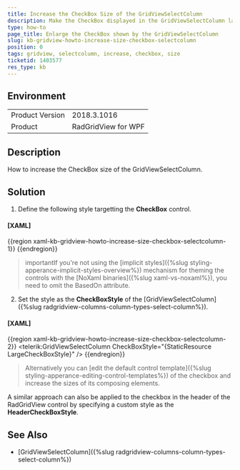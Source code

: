 ```yaml
---
title: Increase the CheckBox Size of the GridViewSelectColumn
description: Make the CheckBox displayed in the GridViewSelectColumn larger.
type: how-to
page_title: Enlarge the CheckBox shown by the GridViewSelectColumn
slug: kb-gridview-howto-increase-size-checkbox-selectcolumn
position: 0
tags: gridview, selectcolumn, increase, checkbox, size
ticketid: 1403577
res_type: kb
---
```


## Environment
<table>
    <tbody>
	    <tr>
	    	<td>Product Version</td>
	    	<td>2018.3.1016</td>
	    </tr>
	    <tr>
	    	<td>Product</td>
	    	<td>RadGridView for WPF</td>
	    </tr>
    </tbody>
</table>


## Description

How to increase the CheckBox size of the GridViewSelectColumn.

## Solution

1. Define the following style targetting the **CheckBox** control.

  #### __[XAML]__
  {{region xaml-kb-gridview-howto-increase-size-checkbox-selectcolumn-1}}
    <Style x:Key="LargeCheckBoxStyle" TargetType="CheckBox" BasedOn="{StaticResource CheckBoxStyle}">
        <Setter Property="LayoutTransform">
            <Setter.Value>
                <ScaleTransform ScaleX="2" ScaleY="2" />
            </Setter.Value>
        </Setter>
    </Style>
  {{endregion}}
  
>importantIf you're not using the [implicit styles]({%slug styling-apperance-implicit-styles-overview%}) mechanism for theming the controls with the [NoXaml binaries]({%slug xaml-vs-noxaml%}), you need to omit the BasedOn attribute.

2. Set the style as the **CheckBoxStyle** of the [GridViewSelectColumn]({%slug radgridview-columns-column-types-select-column%}).

  #### __[XAML]__
  {{region xaml-kb-gridview-howto-increase-size-checkbox-selectcolumn-2}}
    <telerik:GridViewSelectColumn CheckBoxStyle="{StaticResource LargeCheckBoxStyle}" />
  {{endregion}}

>Alternatively you can [edit the default control template]({%slug styling-apperance-editing-control-templates%}) of the checkbox and increase the sizes of its composing elements.

A similar approach can also be applied to the checkbox in the header of the RadGridView control by specifying a custom style as the **HeaderCheckBoxStyle**.

## See Also
* [GridViewSelectColumn]({%slug radgridview-columns-column-types-select-column%})
